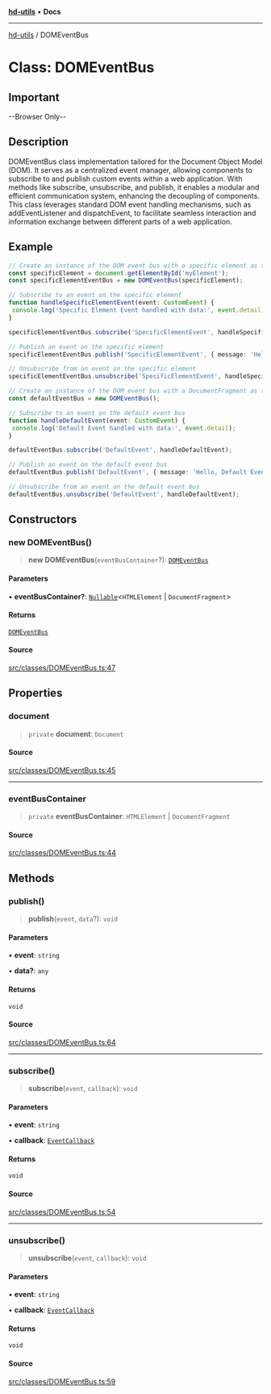 [**hd-utils**](../README.md) • **Docs**

***

[hd-utils](../globals.md) / DOMEventBus

# Class: DOMEventBus

## Important

--Browser Only--

## Description

DOMEventBus class implementation tailored for the Document Object Model (DOM). It serves as a centralized event manager, allowing components to subscribe to and publish custom events within a web application. With methods like subscribe, unsubscribe, and publish, it enables a modular and efficient communication system, enhancing the decoupling of components. This class leverages standard DOM event handling mechanisms, such as addEventListener and dispatchEvent, to facilitate seamless interaction and information exchange between different parts of a web application.

## Example

```ts
// Create an instance of the DOM event bus with a specific element as the eventBusContainer
const specificElement = document.getElementById('myElement');
const specificElementEventBus = new DOMEventBus(specificElement);

// Subscribe to an event on the specific element
function handleSpecificElementEvent(event: CustomEvent) {
 console.log('Specific Element Event handled with data:', event.detail);
}

specificElementEventBus.subscribe('SpecificElementEvent', handleSpecificElementEvent);

// Publish an event on the specific element
specificElementEventBus.publish('SpecificElementEvent', { message: 'Hello, Specific Element Event!' });

// Unsubscribe from an event on the specific element
specificElementEventBus.unsubscribe('SpecificElementEvent', handleSpecificElementEvent);

// Create an instance of the DOM event bus with a DocumentFragment as the eventBusContainer
const defaultEventBus = new DOMEventBus();

// Subscribe to an event on the default event bus
function handleDefaultEvent(event: CustomEvent) {
 console.log('Default Event handled with data:', event.detail);
}

defaultEventBus.subscribe('DefaultEvent', handleDefaultEvent);

// Publish an event on the default event bus
defaultEventBus.publish('DefaultEvent', { message: 'Hello, Default Event!' });

// Unsubscribe from an event on the default event bus
defaultEventBus.unsubscribe('DefaultEvent', handleDefaultEvent);
```

## Constructors

### new DOMEventBus()

> **new DOMEventBus**(`eventBusContainer`?): [`DOMEventBus`](DOMEventBus.md)

#### Parameters

• **eventBusContainer?**: [`Nullable`](../type-aliases/Nullable.md)\<`HTMLElement` \| `DocumentFragment`\>

#### Returns

[`DOMEventBus`](DOMEventBus.md)

#### Source

[src/classes/DOMEventBus.ts:47](https://github.com/AhmadHddad/h-utils/blob/f7bb9ae71f981ffef49079271b9540862594b7e6/src/classes/DOMEventBus.ts#L47)

## Properties

### document

> `private` **document**: `Document`

#### Source

[src/classes/DOMEventBus.ts:45](https://github.com/AhmadHddad/h-utils/blob/f7bb9ae71f981ffef49079271b9540862594b7e6/src/classes/DOMEventBus.ts#L45)

***

### eventBusContainer

> `private` **eventBusContainer**: `HTMLElement` \| `DocumentFragment`

#### Source

[src/classes/DOMEventBus.ts:44](https://github.com/AhmadHddad/h-utils/blob/f7bb9ae71f981ffef49079271b9540862594b7e6/src/classes/DOMEventBus.ts#L44)

## Methods

### publish()

> **publish**(`event`, `data`?): `void`

#### Parameters

• **event**: `string`

• **data?**: `any`

#### Returns

`void`

#### Source

[src/classes/DOMEventBus.ts:64](https://github.com/AhmadHddad/h-utils/blob/f7bb9ae71f981ffef49079271b9540862594b7e6/src/classes/DOMEventBus.ts#L64)

***

### subscribe()

> **subscribe**(`event`, `callback`): `void`

#### Parameters

• **event**: `string`

• **callback**: [`EventCallback`](../type-aliases/EventCallback.md)

#### Returns

`void`

#### Source

[src/classes/DOMEventBus.ts:54](https://github.com/AhmadHddad/h-utils/blob/f7bb9ae71f981ffef49079271b9540862594b7e6/src/classes/DOMEventBus.ts#L54)

***

### unsubscribe()

> **unsubscribe**(`event`, `callback`): `void`

#### Parameters

• **event**: `string`

• **callback**: [`EventCallback`](../type-aliases/EventCallback.md)

#### Returns

`void`

#### Source

[src/classes/DOMEventBus.ts:59](https://github.com/AhmadHddad/h-utils/blob/f7bb9ae71f981ffef49079271b9540862594b7e6/src/classes/DOMEventBus.ts#L59)
